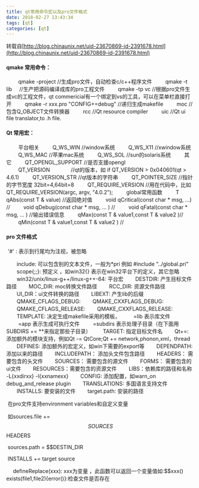 ```yaml
---
title: qt常用命令宏以及pro文件格式
date: 2018-02-27 13:43:34
tags: [qt]
categories: [qt]
---
```


转载<!--more-->自[http://blog.chinaunix.net/uid-23670869-id-2391678.html](http://blog.chinaunix.net/uid-23670869-id-2391678.html)

#### qmake 常用命令：

　　 qmake -project //生成pro文件，自动检查c/c++程序文件
        qmake -t lib     //生产把源码编译成库的pro工程文件
　　 qmake -tp vc //根据pro文件生成vc的工程文件，qt commericial有一个绑定到vs的工具，可以在菜单栏直接打开
　　 qmake -r xxx.pro "CONFIG+=debug" //递归生成makefile
　　 moc //包含Q_OBJECT文件转换器
　　 rcc //Qt resource compiler
　　 uic //Qt ui file translator,to .h file.

#### Qt 常用宏：

　　 平台相关
　　 Q_WS_WIN //window系统
　　 Q_WS_X11 //xwindow系统
　　 Q_WS_MAC //苹果mac系统
　　 Q_WS_SOL //sun的solaris系统
　　 其它
　　 QT_OPENGL_SUPPORT //是否支援opengl
　　 QT_VERSION　　　　//qt的版本，如 if QT_VERSION > 0x040601(qt > 4.6.1)
　　 QT_VERSION_STR //qt版本的字符串
　　 QT_POINTER_SIZE //指针的字节宽度 32bit=4,64bit=8
　　 QT_REQUIRE_VERSION //用在代码中，比如QT_REQUIRE_VERSION(argc, argv, "4.0.2");
　　 global常用函数
　　 T qAbs(const T & value) //返回绝对值
　　 void	qCritical(const char * msg, ...) //
　　 void qDebug(const char * msg, ... ) //
　　 void	qFatal(const char * msg, ... ) //输出错误信息
　　 qMax(const T & value1,const T & value2 )//
　　 qMin(const T & value1,const T & value2 ) //

#### pro 文件格式

​       '#' : 表示到行尾均为注视，被忽略

　　include: 可以包含别的文本文件，一般为*pri 例如 #include "../global.pri"
　　scope{;;}: 预定义 ，如win32{} 表示在win32平台下的定义，其它忽略
　　win32/unix/linux-g++/linux-g++-64: 平台宏
　　DESTDIR: 产生目标文件路径
　　MOC_DIR: moc转换文件路径
　　RCC_DIR: 资源文件路径
　　UI_DIR：ui文件转换的路径
　　LIBEXT: 产生lib的后缀
　　QMAKE_CFLAGS_DEBUG:
　　QMAKE_CXXFLAGS_DEBUG:
　　QMAKE_CFLAGS_RELEASE:
　　QMAKE_CXXFLAGS_RELEASE:
　　TEMPLATE: 决定生成makefile采用的模板，
　　 =lib 表示库文件
　　 =app 表示生成可执行文件
　　 =subdirs 表示处理子目录（在下面用SUBDIRS += **来指定那些子目录）
　　TARGET: 指定目标文件名
　　Qt+=: 添加额外的模块支持，例如Qt -= QtCore;Qt += network,phonon,xml，thread
　　DEFINES: 添加额外的宏定义，如win下需要的export等
　　DEPENDPATH: 添加以来的路径
　　INCLUDEPATH： 添加头文件包含路径
　　HEADERS： 需要包含的头文件
　　SOURCES： 需要包含的源文件
　　FORMS： 需要包含的ui文件
　　RESOURCES：需要包含的资源文件
　　LIBS：依赖库的路径和名称 -L{xxdirxx} -l{xxnamexx}
　　CONFIG: 添加配置，如warn_on debug_and_release plugin
　　TRANSLATIONS: 多国语言支持文件
　　INSTALLS: 要安装的文件
　　target.path: 安装的路径

​       在pro文件支持environment variables和自定义变量

​       如sources.file += $$SOURCES $$HEADERS

​       sources.path = $$DESTIN_DIR

​       INSTALLS += target source

　   defineReplace(xxx): xxx为变量 ，此函数可以返回一个变量值如:$$xxx()
exists(file1,file2){error()}:检查文件是否存在

